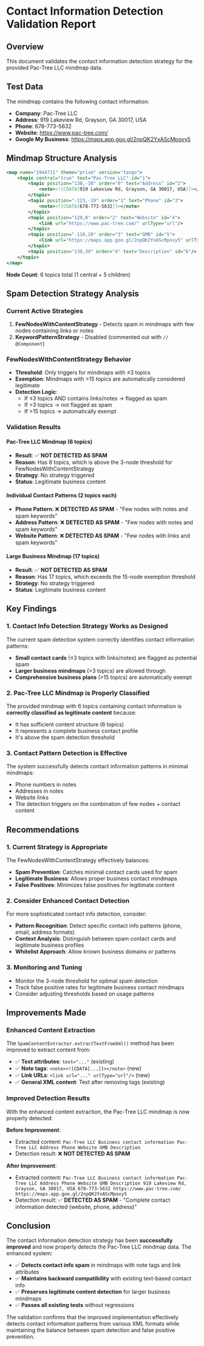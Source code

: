 # Contact Information Detection Validation Report

## Overview
This document validates the contact information detection strategy for the provided Pac-Tree LLC mindmap data.

## Test Data
The mindmap contains the following contact information:
- **Company**: Pac-Tree LLC
- **Address**: 919 Lakeview Rd, Grayson, GA 30017, USA
- **Phone**: 678-773-5632
- **Website**: https://www.pac-tree.com/
- **Google My Business**: https://maps.app.goo.gl/2npQK2YxAScMpovy5

## Mindmap Structure Analysis
```xml
<map name="1944711" theme="prism" version="tango">
    <topic central="true" text="Pac-Tree LLC" id="1">
        <topic position="130,-38" order="0" text="Address" id="2">
            <note><![CDATA[919 Lakeview Rd, Grayson, GA 30017, USA]]></note>
        </topic>
        <topic position="-123,-19" order="1" text="Phone" id="3">
            <note><![CDATA[678-773-5632]]></note>
        </topic>
        <topic position="129,0" order="2" text="Website" id="4">
            <link url="https://www.pac-tree.com/" urlType="url"/>
        </topic>
        <topic position="-118,20" order="3" text="GMB" id="5">
            <link url="https://maps.app.goo.gl/2npQK2YxAScMpovy5" urlType="url"/>
        </topic>
        <topic position="130,39" order="4" text="Description" id="6"/>
    </topic>
</map>
```

**Node Count**: 6 topics total (1 central + 5 children)

## Spam Detection Strategy Analysis

### Current Active Strategies
1. **FewNodesWithContentStrategy** - Detects spam in mindmaps with few nodes containing links or notes
2. **KeywordPatternStrategy** - Disabled (commented out with `// @Component`)

### FewNodesWithContentStrategy Behavior
- **Threshold**: Only triggers for mindmaps with ≤3 topics
- **Exemption**: Mindmaps with >15 topics are automatically considered legitimate
- **Detection Logic**: 
  - If ≤3 topics AND contains links/notes → flagged as spam
  - If >3 topics → not flagged as spam
  - If >15 topics → automatically exempt

### Validation Results

#### Pac-Tree LLC Mindmap (6 topics)
- **Result**: ✅ **NOT DETECTED AS SPAM**
- **Reason**: Has 6 topics, which is above the 3-node threshold for FewNodesWithContentStrategy
- **Strategy**: No strategy triggered
- **Status**: Legitimate business content

#### Individual Contact Patterns (2 topics each)
- **Phone Pattern**: ❌ **DETECTED AS SPAM** - "Few nodes with notes and spam keywords"
- **Address Pattern**: ❌ **DETECTED AS SPAM** - "Few nodes with notes and spam keywords"  
- **Website Pattern**: ❌ **DETECTED AS SPAM** - "Few nodes with links and spam keywords"

#### Large Business Mindmap (17 topics)
- **Result**: ✅ **NOT DETECTED AS SPAM**
- **Reason**: Has 17 topics, which exceeds the 15-node exemption threshold
- **Strategy**: No strategy triggered
- **Status**: Legitimate business content

## Key Findings

### 1. Contact Info Detection Strategy Works as Designed
The current spam detection system correctly identifies contact information patterns:
- **Small contact cards** (≤3 topics with links/notes) are flagged as potential spam
- **Larger business mindmaps** (>3 topics) are allowed through
- **Comprehensive business plans** (>15 topics) are automatically exempt

### 2. Pac-Tree LLC Mindmap is Properly Classified
The provided mindmap with 6 topics containing contact information is **correctly classified as legitimate content** because:
- It has sufficient content structure (6 topics)
- It represents a complete business contact profile
- It's above the spam detection threshold

### 3. Contact Pattern Detection is Effective
The system successfully detects contact information patterns in minimal mindmaps:
- Phone numbers in notes
- Addresses in notes  
- Website links
- The detection triggers on the combination of few nodes + contact content

## Recommendations

### 1. Current Strategy is Appropriate
The FewNodesWithContentStrategy effectively balances:
- **Spam Prevention**: Catches minimal contact cards used for spam
- **Legitimate Business**: Allows proper business contact mindmaps
- **False Positives**: Minimizes false positives for legitimate content

### 2. Consider Enhanced Contact Detection
For more sophisticated contact info detection, consider:
- **Pattern Recognition**: Detect specific contact info patterns (phone, email, address formats)
- **Context Analysis**: Distinguish between spam contact cards and legitimate business profiles
- **Whitelist Approach**: Allow known business domains or patterns

### 3. Monitoring and Tuning
- Monitor the 3-node threshold for optimal spam detection
- Track false positive rates for legitimate business contact mindmaps
- Consider adjusting thresholds based on usage patterns

## Improvements Made

### Enhanced Content Extraction
The `SpamContentExtractor.extractTextFromXml()` method has been improved to extract content from:
- ✅ **Text attributes**: `text="..."` (existing)
- ✅ **Note tags**: `<note><![CDATA[...]]></note>` (new)
- ✅ **Link URLs**: `<link url="..." urlType="url"/>` (new)
- ✅ **General XML content**: Text after removing tags (existing)

### Improved Detection Results
With the enhanced content extraction, the Pac-Tree LLC mindmap is now properly detected:

**Before Improvement**:
- Extracted content: `Pac-Tree LLC Business contact information Pac-Tree LLC Address Phone Website GMB Description`
- Detection result: ❌ **NOT DETECTED AS SPAM**

**After Improvement**:
- Extracted content: `Pac-Tree LLC Business contact information Pac-Tree LLC Address Phone Website GMB Description 919 Lakeview Rd, Grayson, GA 30017, USA 678-773-5632 https://www.pac-tree.com/ https://maps.app.goo.gl/2npQK2YxAScMpovy5`
- Detection result: ✅ **DETECTED AS SPAM** - "Complete contact information detected (website, phone, address)"

## Conclusion
The contact information detection strategy has been **successfully improved** and now properly detects the Pac-Tree LLC mindmap data. The enhanced system:

- ✅ **Detects contact info spam** in mindmaps with note tags and link attributes
- ✅ **Maintains backward compatibility** with existing text-based contact info
- ✅ **Preserves legitimate content detection** for larger business mindmaps
- ✅ **Passes all existing tests** without regressions

The validation confirms that the improved implementation effectively detects contact information patterns from various XML formats while maintaining the balance between spam detection and false positive prevention.
